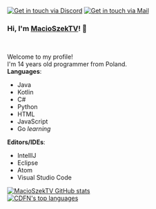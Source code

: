 [![Get in touch via Discord](https://badges.krynn.dev/discord/?id=411498156208029707)](https://github.com/CDFN)   [![Get in touch via Mail](https://badges.krynn.dev/email/?address=macioszektv@gmail.com)](https://github.com/MacioSzekTV)

### Hi, I'm [MacioSzekTV](https://github.com/MacioSzekTV)! 👋

<br/>

Welcome to my profile!<br/>
I'm 14 years old programmer from Poland.<br/>
**Languages**: <br/>
- Java
- Kotlin
- C#
- Python
- HTML
- JavaScript
- Go *learning*

**Editors/IDEs**: <br/>
- IntellIJ
- Eclipse
- Atom
- Visual Studio Code

[![MacioSzekTV GitHub stats](https://github-readme-stats.vercel.app/api?username=MacioSzekTV&show_icons=true&theme=gruvbox)](https://github.com/MacioSzekTV)<br/>
[![CDFN's top languages](https://github-readme-stats.vercel.app/api/top-langs/?username=MacioSzekTV&langs_count=8&theme=gruvbox)](https://github.com/MacioSzekTV/repositories)
